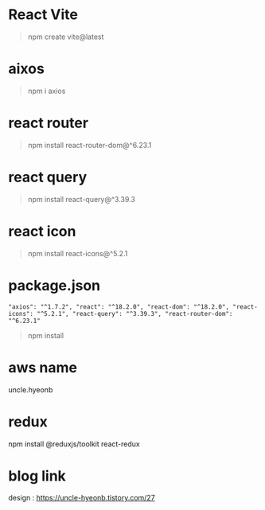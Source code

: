 # React Vite

> npm create vite@latest

# aixos

> npm i axios

# react router

> npm install react-router-dom@^6.23.1

# react query

> npm install react-query@^3.39.3

# react icon

> npm install react-icons@^5.2.1

# package.json

`"axios": "^1.7.2",
"react": "^18.2.0",
"react-dom": "^18.2.0",
"react-icons": "^5.2.1",
"react-query": "^3.39.3",
"react-router-dom": "^6.23.1"`

> npm install

# aws name

uncle.hyeonb

# redux

npm install @reduxjs/toolkit react-redux

# blog link

design : https://uncle-hyeonb.tistory.com/27
